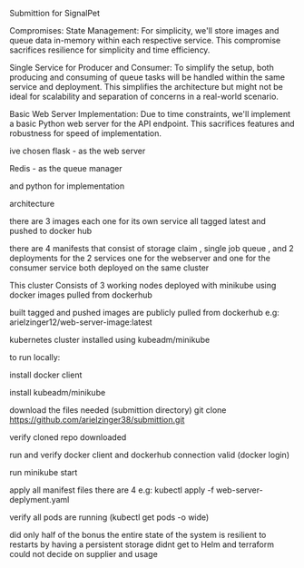 Submittion for SignalPet 

Compromises:
State Management:
For simplicity, we'll store images and queue data in-memory within each respective service.
This compromise sacrifices resilience for simplicity and time efficiency.

Single Service for Producer and Consumer:
To simplify the setup, both producing and consuming of queue tasks will be handled within the same service and deployment.
This simplifies the architecture but might not be ideal for scalability and separation of concerns in a real-world scenario.

Basic Web Server Implementation:
Due to time constraints, we'll implement a basic Python web server for the API endpoint.
This sacrifices features and robustness for speed of implementation.

ive chosen flask - as the web server 

Redis - as the queue manager 

and python for implementation

architecture

there are 3 images each one for its own service all tagged latest and pushed to docker hub

there are 4 manifests that consist of storage claim , single job queue , and 2 deployments for the 2 services one for the webserver and one for the consumer service 
both deployed on the same cluster 

This cluster Consists of 3 working nodes deployed with minikube using docker images pulled from dockerhub

built tagged and pushed images are publicly pulled from dockerhub e.g: arielzinger12/web-server-image:latest

kubernetes cluster installed using kubeadm/minikube 

to run locally:

install docker client

install kubeadm/minikube 

download the files needed (submittion directory) 
git clone https://github.com/arielzinger38/submittion.git 

verify cloned repo downloaded

run and verify docker client and dockerhub connection valid (docker login)

run minikube start

apply all manifest files there are 4 e.g: kubectl apply -f web-server-deplyment.yaml

verify all pods are running (kubectl get pods -o wide)

did only half of the bonus the entire state of the system is resilient to restarts by having a persistent storage
didnt get to Helm and terraform could not decide on supplier and usage
